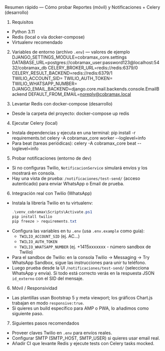 Resumen rápido — Cómo probar Reportes (móvil) y Notificaciones + Celery (desarrollo)

1) Requisitos
- Python 3.11
- Redis (local o vía docker-compose)
- Virtualenv recomendado

2) Variables de entorno (archivo `.env`) — valores de ejemplo
DJANGO_SETTINGS_MODULE=cobramax_core.settings
DATABASE_URL=postgres://cobramax_user:password123@localhost:5432/cobramax_db
CELERY_BROKER_URL=redis://redis:6379/0
CELERY_RESULT_BACKEND=redis://redis:6379/1
TWILIO_ACCOUNT_SID=
TWILIO_AUTH_TOKEN=
TWILIO_WHATSAPP_NUMBER=
DJANGO_EMAIL_BACKEND=django.core.mail.backends.console.EmailBackend
DEFAULT_FROM_EMAIL=noreply@cobramax.local

3) Levantar Redis con docker-compose (desarrollo)
- Desde la carpeta del proyecto:
  docker-compose up redis

4) Ejecutar Celery (local)
- Instala dependencias y ejecuta en una terminal:
  pip install -r requirements.txt
  celery -A cobramax_core worker --loglevel=info
- Para beat (tareas periódicas):
  celery -A cobramax_core beat --loglevel=info

5) Probar notificaciones (entorno de dev)
- Si no configuras Twilio, `NotificacionService` simulará envíos y los mostrará en consola.
- Hay una vista de prueba: `/notificaciones/test-send/` (acceso autenticado) para enviar WhatsApp o Email de prueba.

6) Integración real con Twilio (WhatsApp)
- Instala la librería Twilio en tu virtualenv:
  ```powershell
  .\venv_cobramax\Scripts\Activate.ps1
  pip install twilio
  pip freeze > requirements.txt
  ```
- Configura las variables en tu `.env` (usa `.env.example` como guía):
  - `TWILIO_ACCOUNT_SID` (ej. AC...)
  - `TWILIO_AUTH_TOKEN`
  - `TWILIO_WHATSAPP_NUMBER` (ej. +1415xxxxxxx - número sandbox de Twilio)
- Para el sandbox de Twilio: en la consola Twilio → Messaging → Try WhatsApp Sandbox, sigue las instrucciones para unir tu teléfono.
- Luego prueba desde la UI `/notificaciones/test-send/` (selecciona WhatsApp y envía). Si todo está correcto verás en la respuesta JSON `id_externo` con el SID del mensaje.

6) Móvil / Responsividad
- Las plantillas usan Bootstrap 5 y meta viewport; los gráficos Chart.js trabajan en modo `responsive:true`.
- Si quieres un build específico para AMP o PWA, lo añadimos como siguiente paso.

7) Siguientes pasos recomendados
- Proveer claves Twilio en `.env` para envíos reales.
- Configurar SMTP (SMTP_HOST, SMTP_USER) si quieres usar email real.
- Añadir CI que levante Redis y ejecute tests con Celery tasks mocked.
